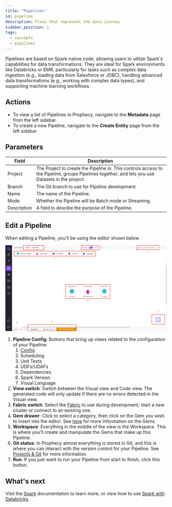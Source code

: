 ```yaml
---
title: "Pipelines"
id: pipeline
description: Flows that represent the data journey
sidebar_position: 1
tags:
  - concepts
  - pipelines
---
```


Pipelines are based on Spark-native code, allowing users to utilize Spark's capabilities for data transformations. They are ideal for Spark environments like Databricks or EMR, particularly for tasks such as complex data ingestion (e.g., loading data from Salesforce or JDBC), handling advanced data transformations (e.g., working with complex data types), and supporting machine learning workflows.

## Actions

- To view a list of Pipelines in Prophecy, navigate to the **Metadata** page from the left sidebar.
- To create a new Pipeline, navigate to the **Create Entity** page from the left sidebar.

## Parameters

| Field       | Description                                                                                                                                       |
| ----------- | ------------------------------------------------------------------------------------------------------------------------------------------------- |
| Project     | The Project to create the Pipeline in. This controls access to the Pipeline, groups Pipelines together, and lets you use Datasets in the project. |
| Branch      | The Git branch to use for Pipeline development.                                                                                                   |
| Name        | The name of the Pipeline.                                                                                                                         |
| Mode        | Whether the Pipeline will be Batch mode or Streaming.                                                                                             |
| Description | A field to descibe the purpose of the Pipeline.                                                                                                   |

## Edit a Pipeline

When editing a Pipeline, you'll be using the editor shown below.

![Editing a Pipeline](img/pipelines/edit_pipeline.png)

1. **Pipeline Config**: Buttons that bring up views related to the configuration of your Pipeline:
   1. [Config](/docs/Spark/configuration/configuration.md)
   2. Scheduling
   3. Unit Tests
   4. UDFs/UDAFs
   5. Dependencies
   6. Spark Version
   7. Visual Language
2. **View switch**: Switch between the Visual view and Code view. The generated code will only update if there are no errors detected in the Visual view.
3. **Fabric switch**: Select the [Fabric](/docs/concepts/fabrics/fabrics.md) to use during development; start a new cluster or connect to an existing one.
4. **Gem drawer**: Click to select a category, then click on the Gem you wish to insert into the editor. See [here](./gems.md) for more information on the Gems.
5. **Workspace**: Everything in the middle of the view is the _Workspace_. This is where you'll create and manipulate the Gems that make up this Pipeline.
6. **Git status**: In Prophecy almost everything is stored in Git, and this is where you can interact with the version control for your Pipeline. See [Projects & Git](/docs/concepts/project/project.md) for more information.
7. **Run**: If you just want to run your Pipeline from start to finish, click this button.

## What's next

Visit the [Spark](/Spark) documentation to learn more, or view how to use [Spark with Databricks](/docs/getting-started/getting-started-with-low-code-spark.md).
